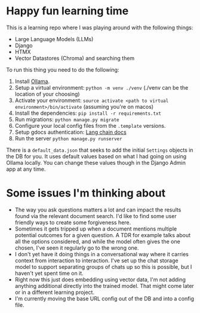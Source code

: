 # Happy fun learning time

This is a learning repo where I was playing around with the following things:
- Large Language Models (LLMs)
- Django
- HTMX
- Vector Datastores (Chroma) and searching them

To run this thing you need to do the following:
1. Install [Ollama](https://ollama.ai/). 
2. Setup a virtual environment: `python -m venv ./venv` (./venv can be the location of your choosing)
3. Activate your environment: `source activate <path to virtual environment>/bin/activate` (assuming you're on macos)
4. Install the dependencies: `pip install -r requirements.txt`
5. Run migrations: `python manage.py migrate`
6. Configure your local config files from the `.template` versions.
7. Setup gdocs authentication: [Lang chain docs](https://python.langchain.com/docs/integrations/document_loaders/google_drive)
8. Run the server `python manage.py runserver`

There is a `default_data.json` that seeks to add the initial `Settings` objects in the DB for you. It uses default values based on what I had going on using Ollama locally. You can change these values though in the Django Admin app at any time.

# Some issues I'm thinking about
- The way you ask questions matters a lot and can impact the results found via the relevant document search. I'd like to find some user friendly ways to create some forgiveness here.
- Sometimes it gets tripped up when a document mentions multiple potential outcomes for a given question. A TDR for example talks about all the options considered, and while the model often gives the one chosen, I've seen it regularly go to the wrong one.
- I don't yet have it doing things in a conversational way where it carries context from interaction to interaction. I've set up the chat storage model to support separating groups of chats up so this is possible, but I haven't yet spent time on it.
- Right now this just does embedding using vector data, I'm not adding anything additional directly into the trained model. That might come later or in a different learning project.
- I'm currently moving the base URL config out of the DB and into a config file.
